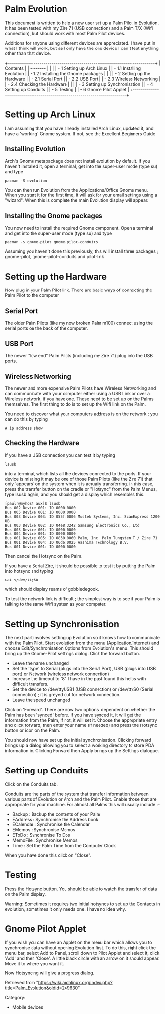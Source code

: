 Palm Evolution
==============

This document is written to help a new user set up a Palm Pilot in
Evolution. It has been tested with my Zire 71 (USB connection) and a
Palm T/X (Wifi connection), but should work with most Palm Pilot
devices.

Additions for anyone using different devices are appreciated. I have put
in what I think will work, but as I only have the one device I can't
test anything other than that device.

+--------------------------------------------------------------------------+
| Contents                                                                 |
| --------                                                                 |
|                                                                          |
| -   1 Setting up Arch Linux                                              |
|     -   1.1 Installing Evolution                                         |
|     -   1.2 Installing the Gnome packages                                |
|                                                                          |
| -   2 Setting up the Hardware                                            |
|     -   2.1 Serial Port                                                  |
|     -   2.2 USB Port                                                     |
|     -   2.3 Wireless Networking                                          |
|     -   2.4 Checking the Hardware                                        |
|                                                                          |
| -   3 Setting up Synchronisation                                         |
| -   4 Setting up Conduits                                                |
| -   5 Testing                                                            |
| -   6 Gnome Pilot Applet                                                 |
+--------------------------------------------------------------------------+

Setting up Arch Linux
=====================

I am assuming that you have already installed Arch Linux, updated it,
and have a 'working' Gnome system. If not, see the Excellent Beginners
Guide

Installing Evolution
--------------------

Arch's Gnome metapackage does not install evolution by default. If you
haven't installed it, open a terminal, get into the super-user mode
(type su) and type

    pacman -S evolution

You can then run Evolution from the Applications/Office Gnome menu. When
you start it for the first time, it will ask for your email settings
using a "wizard". When this is complete the main Evolution display will
appear.

Installing the Gnome packages
-----------------------------

You now need to install the required Gnome component. Open a terminal
and get into the super-user mode (type su) and type

    pacman -S gnome-pilot gnome-pilot-conduits

Assuming you haven't done this previously, this will install three
packages ; gnome-pilot, gnome-pilot-conduits and pilot-link

Setting up the Hardware
=======================

Now plug in your Palm Pilot link. There are basic ways of connecting the
Palm Pilot to the computer

Serial Port
-----------

The older Palm Pilots (like my now broken Palm m100) connect using the
serial ports on the back of the computer.

USB Port
--------

The newer "low end" Palm Pilots (including my Zire 71) plug into the USB
ports.

Wireless Networking
-------------------

The newer and more expensive Palm Pilots have Wireless Networking and
can communicate with your computer either using a USB Link or over a
Wireless network, if you have one. These need to be set up on the Palms
themselves. The first thing to do is to set up the Wifi link on the
Palm.

You need to discover what your computers address is on the network ; you
can do this by typing

    # ip address show

Checking the Hardware
---------------------

If you have a USB connection you can test it by typing

    lsusb

into a terminal, which lists all the devices connected to the ports. If
your device is missing it may be one of those Palm Pilots (like the Zire
71) that only 'appears' on the system when it is actually transferring.
In this case, press the transfer button on the cradle or "Hotsync" from
the Palm Menus, type lsusb again, and you should get a display which
resembles this.

    [paulr@myhost aux]$ lsusb
    Bus 002 Device 001: ID 0000:0000  
    Bus 005 Device 001: ID 0000:0000  
    Bus 003 Device 003: ID 055f:0006 Mustek Systems, Inc. ScanExpress 1200 UB
    Bus 003 Device 002: ID 04e8:3242 Samsung Electronics Co., Ltd 
    Bus 003 Device 001: ID 0000:0000  
    Bus 004 Device 001: ID 0000:0000  
    Bus 001 Device 005: ID 0830:0060 Palm, Inc. Palm Tungsten T / Zire 71
    Bus 001 Device 004: ID 06d6:0025 Aashima Technology B.V. 
    Bus 001 Device 001: ID 0000:0000  

Then cancel the Hotsync on the Palm.

If you have a Serial Zire, it should be possible to test it by putting
the Palm into hotsync and typing

    cat </dev/ttyS0

which should display reams of gobbledegook.

To test the network link is difficult ; the simplest way is to see if
your Palm is talking to the same Wifi system as your computer.

Setting up Synchronisation
==========================

The next part involves setting up Evolution so it knows how to
communicate with the Palm Pilot. Start evolution from the menu
(Application/Internet) and choose Edit/Synchronisation Options from
Evolution's menu. This should bring up the Gnome-Pilot settings dialog.
Click the forward button.

-   Leave the name unchanged
-   Set the 'type' to Serial (plugs into the Serial Port), USB (plugs
    into USB port) or Network (wireless network connection)
-   Increase the timeout to '8'. I have in the past found this helps
    with difficult transfers.
-   Set the device to /dev/ttyUSB1 (USB connection) or /dev/ttyS0
    (Serial connection) ; it is greyed out for network connection.
-   Leave the speed unchanged

Click on 'Forward'. There are now two options, dependent on whether the
Palm has been 'synced' before. If you have synced it, it will get the
information from the Palm, if not, it will set it. Choose the
appropriate entry and click forward, then enter your name (if needed)
and press the Hotsync button or icon on the Palm.

You should now have set up the initial synchronisation. Clicking forward
brings up a dialog allowing you to select a working directory to store
PDA information in. Clicking Forward then Apply brings up the Settings
dialogue.

Setting up Conduits
===================

Click on the Conduits tab.

Conduits are the parts of the system that transfer information between
various parts of Evolution or Arch and the Palm Pilot. Enable those that
are appropriate for your machine. For almost all Palms this will usually
include :-

-   Backup : Backup the contents of your Palm
-   EAddress : Synchronise the Address book
-   ECalendar : Synchronise the Calendar
-   EMemos : Synchronise Memos
-   EToDo : Synchronise To Dos
-   MemoFile : Synchronise Memos
-   Time : Set the Palm Time from the Computer Clock

When you have done this click on "Close".

Testing
=======

Press the Hotsync button. You should be able to watch the transfer of
data on the Palm display.

Warning: Sometimes it requires two initial hotsyncs to set up the
Contacts in evolution, sometimes it only needs one. I have no idea why.

Gnome Pilot Applet
==================

If you wish you can have an Applet on the menu bar which allows you to
synchronise data without opening Evolution first. To do this, right
click the menu bar, select Add to Panel, scroll down to Pilot Applet and
select it, click 'Add' and then 'Close'. A little black circle with an
arrow on it should appear. Move it to where you want it.

Now Hotsyncing will give a progress dialog.

Retrieved from
"https://wiki.archlinux.org/index.php?title=Palm_Evolution&oldid=249630"

Category:

-   Mobile devices
